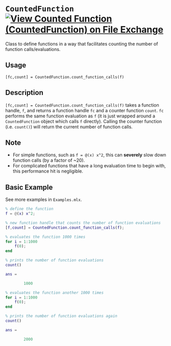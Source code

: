 # `CountedFunction` [![View Counted Function (CountedFunction) on File Exchange](https://www.mathworks.com/matlabcentral/images/matlab-file-exchange.svg)](https://www.mathworks.com/matlabcentral/fileexchange/122422-counted-function-countedfunction)

Class to define functions in a way that facilitates counting the number of function calls/evaluations.


## Usage

`[fc,count] = CountedFunction.count_function_calls(f)`


## Description

`[fc,count] = CountedFunction.count_function_calls(f)` takes a function handle, `f`, and returns a function handle `fc` and a counter function `count`. `fc` performs the same function evaluation as `f` (it is just wrapped around a `CountedFunction` object which calls `f` directly). Calling the counter function (i.e. `count()`) will return the current number of function calls.


## Note

 - For simple functions, such as `f = @(x) x^2`, this can **severely** slow down function calls (by a factor of ~20).
 - For complicated functions that have a long evaluation time to begin with, this performance hit is negligible.


## Basic Example

See more examples in `Examples.mlx`.

```matlab
% define the function
f = @(x) x^2;

% new function handle that counts the number of function evaluations
[f,count] = CountedFunction.count_function_calls(f);

% evaluates the function 1000 times
for i = 1:1000
    f(0);
end

% prints the number of function evaluations
count()
```

```matlab
ans =

        1000
```


```matlab
% evaluates the function another 1000 times
for i = 1:1000
    f(0);
end

% prints the number of function evaluations again
count()
```

```matlab
ans =

        2000
```
